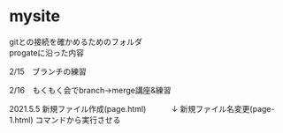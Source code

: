 # mysite
gitとの接続を確かめるためのフォルダ<br>
progateに沿った内容

2/15　ブランチの練習

2/16　もくもく会でbranch→merge講座&練習

2021.5.5
新規ファイル作成(page.html)
　　　↓
新規ファイル名変更(page-1.html)
コマンドから実行させる